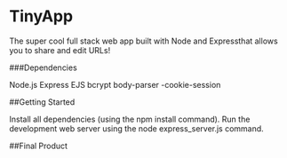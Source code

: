 # TinyApp

The super cool full stack web app built with Node and Expressthat allows you to share and edit URLs!

###Dependencies

Node.js
Express
EJS
bcrypt
body-parser -cookie-session

##Getting Started

Install all dependencies (using the npm install command).
Run the development web server using the node express_server.js command.

##Final Product


